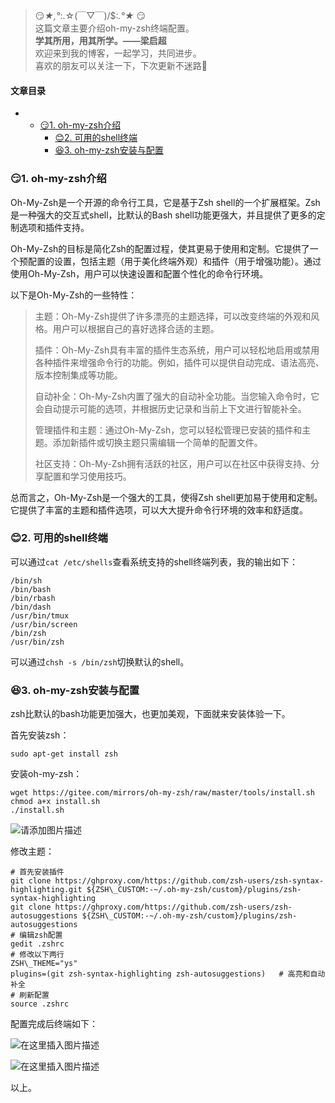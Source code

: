 







> 
> 😏*★,°*:.☆(￣▽￣)/$:*.°★* 😏  
>  这篇文章主要介绍oh-my-zsh终端配置。  
>  **学其所用，用其所学。——梁启超**  
>  欢迎来到我的博客，一起学习，共同进步。  
>  喜欢的朋友可以关注一下，下次更新不迷路🥞
> 
> 
> 




#### 文章目录


* + [:smirk:1. oh-my-zsh介绍](#smirk1_ohmyzsh_7)
	+ [:blush:2. 可用的shell终端](#blush2_shell_25)
	+ [:satisfied:3. oh-my-zsh安装与配置](#satisfied3_ohmyzsh_39)




### 😏1. oh-my-zsh介绍


Oh-My-Zsh是一个开源的命令行工具，它是基于Zsh shell的一个扩展框架。Zsh是一种强大的交互式shell，比默认的Bash shell功能更强大，并且提供了更多的定制选项和插件支持。


Oh-My-Zsh的目标是简化Zsh的配置过程，使其更易于使用和定制。它提供了一个预配置的设置，包括主题（用于美化终端外观）和插件（用于增强功能）。通过使用Oh-My-Zsh，用户可以快速设置和配置个性化的命令行环境。


以下是Oh-My-Zsh的一些特性：



> 
> 主题：Oh-My-Zsh提供了许多漂亮的主题选择，可以改变终端的外观和风格。用户可以根据自己的喜好选择合适的主题。
> 
> 
> 插件：Oh-My-Zsh具有丰富的插件生态系统，用户可以轻松地启用或禁用各种插件来增强命令行的功能。例如，插件可以提供自动完成、语法高亮、版本控制集成等功能。
> 
> 
> 自动补全：Oh-My-Zsh内置了强大的自动补全功能。当您输入命令时，它会自动提示可能的选项，并根据历史记录和当前上下文进行智能补全。
> 
> 
> 管理插件和主题：通过Oh-My-Zsh，您可以轻松管理已安装的插件和主题。添加新插件或切换主题只需编辑一个简单的配置文件。
> 
> 
> 社区支持：Oh-My-Zsh拥有活跃的社区，用户可以在社区中获得支持、分享配置和学习使用技巧。
> 
> 
> 


总而言之，Oh-My-Zsh是一个强大的工具，使得Zsh shell更加易于使用和定制。它提供了丰富的主题和插件选项，可以大大提升命令行环境的效率和舒适度。


### 😊2. 可用的shell终端


可以通过`cat /etc/shells`查看系统支持的shell终端列表，我的输出如下：



```
/bin/sh
/bin/bash
/bin/rbash
/bin/dash
/usr/bin/tmux
/usr/bin/screen
/bin/zsh
/usr/bin/zsh

```

可以通过`chsh -s /bin/zsh`切换默认的shell。


### 😆3. oh-my-zsh安装与配置


zsh比默认的bash功能更加强大，也更加美观，下面就来安装体验一下。


首先安装zsh：



```
sudo apt-get install zsh

```

安装oh-my-zsh：



```
wget https://gitee.com/mirrors/oh-my-zsh/raw/master/tools/install.sh
chmod a+x install.sh
./install.sh

```

![请添加图片描述](https://img-blog.csdnimg.cn/7e9b8b3faa05463eaefa0bb4c126f42b.png)


修改主题：



```
# 首先安装插件
git clone https://ghproxy.com/https://github.com/zsh-users/zsh-syntax-highlighting.git ${ZSH\_CUSTOM:-~/.oh-my-zsh/custom}/plugins/zsh-syntax-highlighting
git clone https://ghproxy.com/https://github.com/zsh-users/zsh-autosuggestions ${ZSH\_CUSTOM:-~/.oh-my-zsh/custom}/plugins/zsh-autosuggestions
# 编辑zsh配置
gedit .zshrc
# 修改以下两行
ZSH\_THEME="ys"
plugins=(git zsh-syntax-highlighting zsh-autosuggestions)	# 高亮和自动补全
# 刷新配置
source .zshrc

```

配置完成后终端如下：


![在这里插入图片描述](https://img-blog.csdnimg.cn/6570d5fa67a746abb905a90403a44084.png)


![在这里插入图片描述](https://img-blog.csdnimg.cn/6567c240f1b5443ab60e194d3ffe3803.png)


以上。





